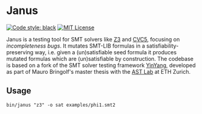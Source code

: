 # Janus

[![Code style: black](https://img.shields.io/badge/code%20style-black-000000.svg)](https://github.com/psf/black)
[![MIT License](https://img.shields.io/badge/License-MIT-black.svg)](https://opensource.org/licenses/MIT)

Janus is a testing tool for SMT solvers like
[Z3](https://www.github.com/z3prover/z3)
and
[CVC5](https://www.github.com/z3prover/z3),
focusing on *incompleteness bugs*.
It mutates SMT-LIB formulas in a satisfiability-preserving way, i.e. given a (un)satisfiable seed formula it produces mutated formulas which are (un)satisfiable by construction.
The codebase is based on a fork of the SMT solver testing framework [YinYang](https://www.github.com/testsmt/yinyang),
developed as part of Mauro Bringolf's master thesis with the [AST Lab](https://ast.ethz.ch/) at ETH Zurich.

## Usage

```
bin/janus "z3" -o sat examples/phi1.smt2
```
